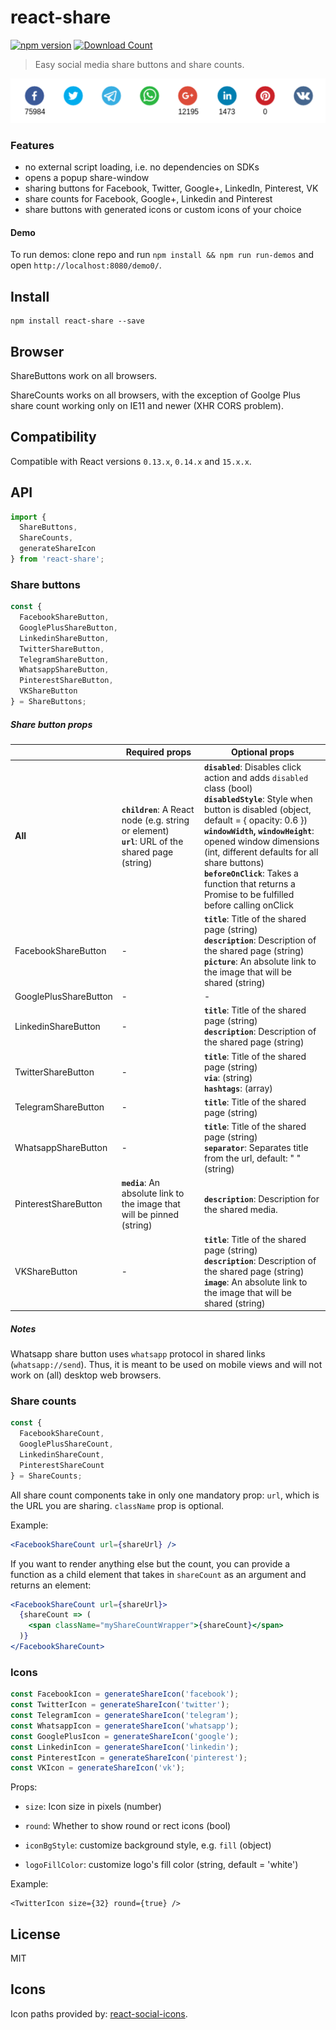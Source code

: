 # react-share

[![npm version](https://badge.fury.io/js/react-share.svg)](https://badge.fury.io/js/react-share)
[![Download Count](http://img.shields.io/npm/dm/react-share.svg?style=flat-square)](https://npmjs.org/package/react-share)

> Easy social media share buttons and share counts.

<img src="example.png" alt="Share buttons and counts example" />

### Features

* no external script loading, i.e. no dependencies on SDKs
* opens a popup share-window
* sharing buttons for Facebook, Twitter, Google+, LinkedIn, Pinterest, VK
* share counts for Facebook, Google+, Linkedin and Pinterest
* share buttons with generated icons or custom icons of your choice

#### Demo

To run demos: clone repo and run `npm install && npm run run-demos`
and open `http://localhost:8080/demo0/`.

## Install

```shell
npm install react-share --save
```

## Browser

ShareButtons work on all browsers.

ShareCounts works on all browsers, with the exception of Goolge Plus share count
working only on IE11 and newer (XHR CORS problem).

## Compatibility

Compatible with React versions `0.13.x`, `0.14.x` and `15.x.x`.

## API

```js
import {
  ShareButtons,
  ShareCounts,
  generateShareIcon
} from 'react-share';
```

### Share buttons

```js
const {
  FacebookShareButton,
  GooglePlusShareButton,
  LinkedinShareButton,
  TwitterShareButton,
  TelegramShareButton,
  WhatsappShareButton,
  PinterestShareButton,
  VKShareButton
} = ShareButtons;
```

##### Share button props

|       |Required props|Optional props|
|-------|--------|--------------|
|__All__|__`children`__: A React node (e.g. string or element)<br />__`url`__: URL of the shared page (string)|__`disabled`__: Disables click action and adds `disabled` class (bool)<br/>__`disabledStyle`__: Style when button is disabled (object, default = { opacity: 0.6 })<br/>__`windowWidth`, `windowHeight`__: opened window dimensions (int, different defaults for all share buttons)<br>__`beforeOnClick`__: Takes a function that returns a Promise to be fulfilled before calling onClick|
|FacebookShareButton|-|__`title`__: Title of the shared page (string)<br/>__`description`__: Description of the shared page (string)<br/>__`picture`__: An absolute link to the image that will be shared (string)|
|GooglePlusShareButton|-|-|
|LinkedinShareButton|-|__`title`__: Title of the shared page (string)<br/>__`description`__: Description of the shared page (string)|
|TwitterShareButton|-|__`title`__: Title of the shared page (string)<br/>__`via`__: (string)<br/>__`hashtags`__: (array)|
|TelegramShareButton|-|__`title`__: Title of the shared page (string)<br/>|
|WhatsappShareButton|-|__`title`__: Title of the shared page (string)<br/>__`separator`__: Separates title from the url, default: " " (string)|
|PinterestShareButton|__`media`__: An absolute link to the image that will be pinned (string)|__`description`__: Description for the shared media.|
|VKShareButton|-|__`title`__: Title of the shared page (string)<br/>__`description`__: Description of the shared page (string)<br/>__`image`__: An absolute link to the image that will be shared (string)|

##### Notes

Whatsapp share button uses `whatsapp` protocol in shared links (`whatsapp://send`).
Thus, it is meant to be used on mobile views and will not work on (all) desktop web browsers.

### Share counts

```js
const {
  FacebookShareCount,
  GooglePlusShareCount,
  LinkedinShareCount,
  PinterestShareCount
} = ShareCounts;
```

All share count components take in only one mandatory prop: `url`, which is the
URL you are sharing. `className` prop is optional.

Example:

```jsx
<FacebookShareCount url={shareUrl} />
```

If you want to render anything else but the count,
you can provide a function as a child element that takes in `shareCount` as an
argument and returns an element:

```jsx
<FacebookShareCount url={shareUrl}>
  {shareCount => (
    <span className="myShareCountWrapper">{shareCount}</span>
  )}
</FacebookShareCount>
```

### Icons

```js
const FacebookIcon = generateShareIcon('facebook');
const TwitterIcon = generateShareIcon('twitter');
const TelegramIcon = generateShareIcon('telegram');
const WhatsappIcon = generateShareIcon('whatsapp');
const GooglePlusIcon = generateShareIcon('google');
const LinkedinIcon = generateShareIcon('linkedin');
const PinterestIcon = generateShareIcon('pinterest');
const VKIcon = generateShareIcon('vk');
```

Props:

* `size`: Icon size in pixels (number)

* `round`: Whether to show round or rect icons (bool)

* `iconBgStyle`: customize background style, e.g. `fill` (object)

* `logoFillColor`: customize logo's fill color (string, default = 'white')

Example:
```
<TwitterIcon size={32} round={true} />
```

## License

MIT

## Icons

Icon paths provided by:
[react-social-icons](https://github.com/jaketrent/react-social-icons).
